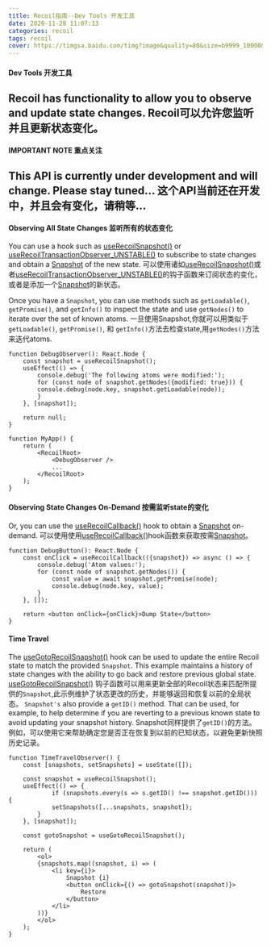 ```yaml
---
title: Recoil指南--Dev Tools 开发工具
date: 2020-11-28 11:07:13
categories: recoil
tags: recoil
cover: https://timgsa.baidu.com/timg?image&quality=80&size=b9999_10000&sec=1606629692000&di=5657131a9cf6e58c9871cc25bf119d3f&imgtype=0&src=http%3A%2F%2Fattach.bbs.miui.com%2Fforum%2F201404%2F16%2F085754clksjcsljklmhk5s.jpg
---
```

#### Dev Tools 开发工具
Recoil has functionality to allow you to observe and update state changes.
Recoil可以允许您监听并且更新状态变化。
----------------------------------------------------------------------------------------------------------------------------------------------------------------------------------------------------------------------------------------------------
#### IMPORTANT NOTE 重点关注
This API is currently under development and will change. Please stay tuned...
这个API当前还在开发中，并且会有变化，请稍等...
----------------------------------------------------------------------------------------------------------------------------------------------------------------------------------------------------------------------------------------------------
#### Observing All State Changes 监听所有的状态变化
You can use a hook such as [useRecoilSnapshot()](https://www.recoiljs.cn/docs/api-reference/core/useRecoilSnapshot) or [useRecoilTransactionObserver_UNSTABLE()](https://www.recoiljs.cn/docs/api-reference/core/useRecoilTransactionObserver) to subscribe to state changes and obtain a [Snapshot](https://www.recoiljs.cn/docs/api-reference/core/Snapshot) of the new state.
可以使用诸如[useRecoilSnapshot()](https://www.recoiljs.cn/docs/api-reference/core/useRecoilSnapshot)或者[useRecoilTransactionObserver_UNSTABLE()](https://www.recoiljs.cn/docs/api-reference/core/useRecoilTransactionObserver)的钩子函数来订阅状态的变化，或者是添加一个[Snapshot](https://www.recoiljs.cn/docs/api-reference/core/Snapshot)的新状态。

Once you have a `Snapshot`, you can use methods such as `getLoadable()`, `getPromise()`, and `getInfo()` to inspect the state and use `getNodes()` to iterate over the set of known atoms.
一旦使用Snapshot,你就可以用类似于`getLoadable()`, `getPromise()`, 和 `getInfo()`方法去检查state,用`getNodes()`方法来迭代atoms.
```
function DebugObserver(): React.Node {
    const snapshot = useRecoilSnapshot();
    useEffect(() => {
        console.debug('The following atoms were modified:');
        for (const node of snapshot.getNodes({modified: true})) {
        console.debug(node.key, snapshot.getLoadable(node));
        }
    }, [snapshot]);

    return null;
}
```
```
function MyApp() {
    return (
        <RecoilRoot>
            <DebugObserver />
            ...
        </RecoilRoot>
    );
}
```
#### Observing State Changes On-Demand 按需监听state的变化
Or, you can use the [useRecoilCallback()](https://www.recoiljs.cn/docs/api-reference/core/useRecoilCallback) hook to obtain a [Snapshot](https://www.recoiljs.cn/docs/api-reference/core/Snapshot) on-demand.
可以使用使用[useRecoilCallback()](https://www.recoiljs.cn/docs/api-reference/core/useRecoilCallback)hook函数来获取按需[Snapshot](https://www.recoiljs.cn/docs/api-reference/core/Snapshot)。
```
function DebugButton(): React.Node {
    const onClick = useRecoilCallback(({snapshot}) => async () => {
        console.debug('Atom values:');
        for (const node of snapshot.getNodes()) {
            const value = await snapshot.getPromise(node);
            console.debug(node.key, value);
        }
    }, []);

    return <button onClick={onClick}>Dump State</button>
}
```
#### Time Travel
The [useGotoRecoilSnapshot()](https://www.recoiljs.cn/docs/api-reference/core/useGotoRecoilSnapshot) hook can be used to update the entire Recoil state to match the provided `Snapshot`. This example maintains a history of state changes with the ability to go back and restore previous global state.
[useGotoRecoilSnapshot()](https://www.recoiljs.cn/docs/api-reference/core/useGotoRecoilSnapshot) 钩子函数可以用来更新全部的Recoil状态来匹配所提供的`Snapshot`,此示例维护了状态更改的历史，并能够返回和恢复以前的全局状态。
`Snapshot's` also provide a `getID()` method. That can be used, for example, to help determine if you are reverting to a previous known state to avoid updating your snapshot history.
Snapshot同样提供了`getID()`的方法。例如，可以使用它来帮助确定您是否正在恢复到以前的已知状态，以避免更新快照历史记录。
```
function TimeTravelObserver() {
    const [snapshots, setSnapshots] = useState([]);

    const snapshot = useRecoilSnapshot();
    useEffect(() => {
            if (snapshots.every(s => s.getID() !== snapshot.getID())) {
            setSnapshots([...snapshots, snapshot]);
        }
    }, [snapshot]);

    const gotoSnapshot = useGotoRecoilSnapshot();

    return (
        <ol>
        {snapshots.map((snapshot, i) => (
            <li key={i}>
                Snapshot {i}
                <button onClick={() => gotoSnapshot(snapshot)}>
                    Restore
                </button>
            </li>
        ))}
        </ol>
    );
}
```


